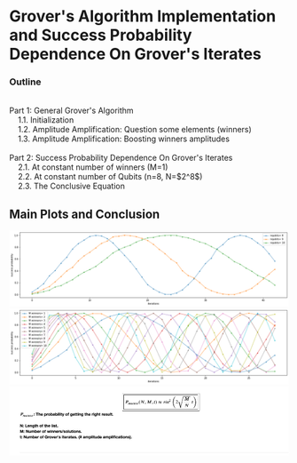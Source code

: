 # Grover's Algorithm Implementation and Success Probability Dependence On Grover's Iterates
### Outline
<br>
Part 1: General Grover's Algorithm
<br>
&nbsp;&nbsp;&nbsp;&nbsp;1.1. Initialization
<br>
&nbsp;&nbsp;&nbsp;&nbsp;1.2. Amplitude Amplification: Question some elements (winners)
<br>
&nbsp;&nbsp;&nbsp;&nbsp;1.3. Amplitude Amplification: Boosting winners amplitudes
<br>
<br>
Part 2: Success Probability Dependence On Grover's Iterates
<br>
&nbsp;&nbsp;&nbsp;&nbsp;2.1. At constant number of winners (M=1)
<br>
&nbsp;&nbsp;&nbsp;&nbsp;2.2. At constant number of Qubits (n=8, N=$2^8$)
<br>
&nbsp;&nbsp;&nbsp;&nbsp;2.3. The Conclusive Equation
<br>

## Main Plots and Conclusion

<div style="text-align:center"><img src="res1.png" /></div>
<div style="text-align:center"><img src="res2.png" /></div>
<div style="text-align:center"><img src="main_eq.png" /></div>

